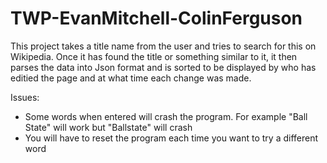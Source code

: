 # TWP-EvanMitchell-ColinFerguson

This project takes a title name from the user and tries to search for this on Wikipedia. Once it has found the title or something similar to it, it then parses the data into Json format and is sorted to be displayed by who has editied the page and at what time each change was made. 

Issues:

- Some words when entered will crash the program. For example "Ball State" will work but "Ballstate" will crash
- You will have to reset the program each time you want to try a different word